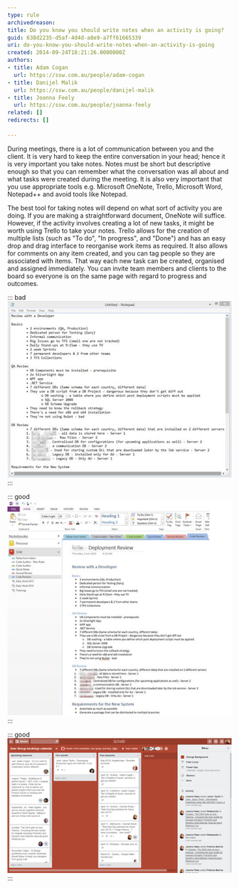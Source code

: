 ```yaml
---
type: rule
archivedreason: 
title: Do you know you should write notes when an activity is going?
guid: 638d2235-d5af-4d4d-a8e9-a7ff61665339
uri: do-you-know-you-should-write-notes-when-an-activity-is-going
created: 2014-09-24T18:21:26.0000000Z
authors:
- title: Adam Cogan
  url: https://ssw.com.au/people/adam-cogan
- title: Danijel Malik
  url: https://ssw.com.au/people/danijel-malik
- title: Joanna Feely
  url: https://ssw.com.au/people/joanna-feely
related: []
redirects: []

---
```


During meetings, there is a lot of communication between you and the client. It is very hard to keep the entire conversation in your head; hence it is very important you take notes. Notes must be short but descriptive enough so that you can remember what the conversation was all about and what tasks were created during the meeting. It is also very important that you use appropriate tools e.g. Microsoft OneNote, Trello, Microsoft Word, Notepad++ and avoid tools like Notepad.

<!--endintro-->
 The best tool for taking notes will depend on what sort of activity you are doing. If you are making a straightforward document, OneNote will suffice. However, if the activity involves creating a lot of new tasks, it might be worth using Trello to take your notes. Trello allows for the creation of multiple lists (such as "To do", "In progress", and "Done") and has an easy drop and drag interface to reorganise work items as required. It also allows for comments on any item created, and you can tag people so they are associated with items. That way each new task can be created, organised and assigned immediately. You can invite team members and clients to the board so everyone is on the same page with regard to progress and outcomes.  


::: bad  
![Figure: Bad example – Notepad is not a good tool as it cannot recover your content in case of disaster](write-notes-bad.jpg)  
:::


::: good  
![Figure: Good example – Notes from the meeting with a client were written in OneNote](write-notes-good.jpg)  
:::


::: good  
![Figure: Good example – Notes from a conversation organising presenters for upcoming user groups. The sessions are listed in month order and the speakers have been tagged in their respective events.](trello-for-notetaking.jpg)  
:::
